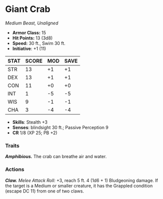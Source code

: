 # Giant Crab

*Medium Beast, Unaligned*

- **Armor Class:** 15
- **Hit Points:** 13 (3d8)
- **Speed:** 30 ft., Swim 30 ft.
- **Initiative**: +1 (11)

|STAT|SCORE|MOD|SAVE|
| --- | --- | --- | ---- |
| STR | 13 | +1 | +1 |
| DEX | 13 | +1 | +1 |
| CON | 11 | +0 | +0 |
| INT | 1 | -5 | -5 |
| WIS | 9 | -1 | -1 |
| CHA | 3 | -4 | -4 |

- **Skills**: Stealth +3
- **Senses**: blindsight 30 ft.; Passive Perception 9
- **CR** 1/8 (XP 25; PB +2)

### Traits

***Amphibious.*** The crab can breathe air and water.


### Actions

***Claw.*** *Melee Attack Roll:* +3, reach 5 ft. 4 (1d6 + 1) Bludgeoning damage. If the target is a Medium or smaller creature, it has the Grappled condition (escape DC 11) from one of two claws.
